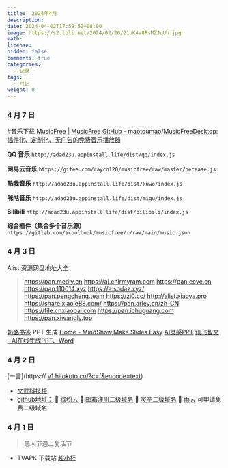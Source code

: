 ```yaml
---
title:  2024年4月
description: 
date: 2024-04-02T17:59:52+08:00
image: https://s2.loli.net/2024/02/26/21uK4v8RsMZJqUh.jpg
math: 
license: 
hidden: false
comments: true
categories:
  - 记录
tags:
  - 月记
weight: 0
---
```

### 4 月 7 日
#音乐下载
[MusicFree | MusicFree](https://musicfree.upup.fun/)
[GitHub - maotoumao/MusicFreeDesktop: 插件化、定制化、无广告的免费音乐播放器](https://github.com/maotoumao/MusicFreeDesktop)

**QQ 音乐**
`http://adad23u.appinstall.life/dist/qq/index.js`

**网易云音乐**
`https://gitee.com/raycn120/musicfree/raw/master/netease.js`

**酷我音乐**
`http://adad23u.appinstall.life/dist/kuwo/index.js`

**咪咕音乐**
`http://adad23u.appinstall.life/dist/migu/index.js`

**Bilibili**
`http://adad23u.appinstall.life/dist/bilibili/index.js`

**综合插件（集合多个音乐源）**
`https://gitlab.com/acoolbook/musicfree/-/raw/main/music.json`


### 4 月 3 日

Alist 资源网盘地址大全

> https://pan.mediy.cn
> https://al.chirmyram.com
> https://pan.ecve.cn
> https://pan.110014.xyz
> https://a.sodaz.xyz/
> https://pan.pengcheng.team
> https://zi0.cc/
> http://alist.xiaoya.pro
> https://share.xiaole88.com/
> https://pan.arley.cn/zh-CN
> https://file.cnxiaobai.com
> https://pan.ichuguang.com
> https://pan.xiwangly.top

[奶酪书签](https://cqmzgg.lanzn.com/isdri1tr7efe)
PPT 生成
[Home - MindShow,Make Slides Easy](https://www.mindshow.fun/#/home)
[AI灵感PPT](https://www.lgppt.cn/)
[讯飞智文 - AI在线生成PPT、Word](https://zhiwen.xfyun.cn/)

### 4 月 2 日
[一言](https:// [v1.hitokoto.cn/?c=f&encode=text](https://v1.hitokoto.cn/?c=f&encode=text))
- [文武科技柜](https://www.wangdu.site/)
- [github地址：](https://github.com/dongyubin)
🥇 [缤纷云](https://www.bitiful.com/)
🥇 [邮箱注册二级域名](https://desec.io/)
🥇 [灵空二级域名](https://www.lkdns.top/)
🥇 [雨云](https://www.rainyun.com/home) 可申请免费二级域名
### 4 月 1 日

> 愚人节遇上复活节

- TVAPK 下载站 [超小杯](https://www.rjcxb.com/category/apk/tvapk)
